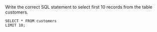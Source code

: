 Write the correct SQL statement to select first 10 records from the table customers.

    SELECT * FROM customers
    LIMIT 10;

